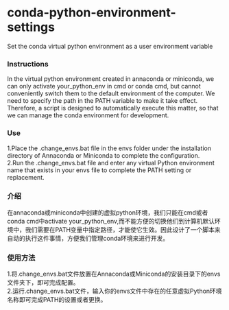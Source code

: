 # conda-python-environment-settings
Set the conda virtual python environment as a user environment variable

### Instructions
In the virtual python environment created in annaconda or miniconda, we can only activate your_python_env in cmd or conda cmd, but cannot conveniently switch them to the default environment of the computer. We need to specify the path in the PATH variable to make it take effect. Therefore, a script is designed to automatically execute this matter, so that we can manage the conda environment for development.  


### Use

1.Place the .change_envs.bat file in the envs folder under the installation directory of Annaconda or Miniconda to complete the configuration.  
2.Run the .change_envs.bat file and enter any virtual Python environment name that exists in your envs file to complete the PATH setting or replacement.  






### 介绍
在annaconda或miniconda中创建的虚拟python环境，我们只能在cmd或者conda cmd中activate your_python_env,而不能方便的切换他们到计算机默认环境中，我们需要在PATH变量中指定路径，才能使它生效。因此设计了一个脚本来自动的执行这件事情，方便我们管理conda环境来进行开发。

### 使用方法
1.将.change_envs.bat文件放置在Annaconda或Miniconda的安装目录下的envs文件夹下，即可完成配置。   
2.运行.change_envs.bat文件，输入你的envs文件中存在的任意虚拟Python环境名称即可完成PATH的设置或者更换。  
